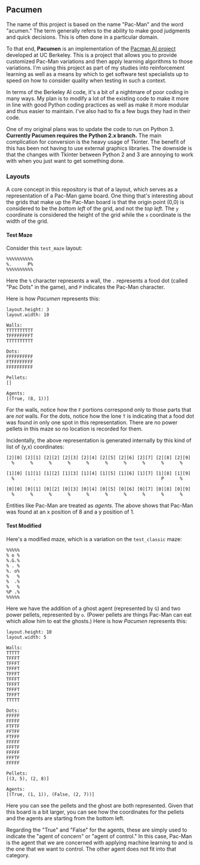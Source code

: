 ## Pacumen

The name of this project is based on the name "Pac-Man" and the word "acumen." The term generally refers to the ability to make good judgments and quick decisions. This is often done in a particular domain.

To that end, **Pacumen** is an implementation of the [Pacman AI project](http://ai.berkeley.edu) developed at UC Berkeley. This is a project that allows you to provide customized Pac-Man variations and then apply learning algorithms to those variations. I'm using this project as part of my studies into reinforcement learning as well as a means by which to get software test specialists up to speed on how to consider quality when testing in such a context.

In terms of the Berkeley AI code, it's a bit of a nightmare of poor coding in many ways. My plan is to modify a lot of the existing code to make it more in line with good Python coding practices as well as make it more modular and thus easier to maintain. I've also had to fix a few bugs they had in their code.

One of my original plans was to update the code to run on Python 3. **Currently Pacumen requires the Python 2.x branch.** The main complication for conversion is the heavy usage of Tkinter. The benefit of this has been not having to use external graphics libraries. The downside is that the changes with Tkinter between Python 2 and 3 are annoying to work with when you just want to get something done.

### Layouts

A core concept in this repository is that of a layout, which serves as a representation of a Pac-Man game board. One thing that's interesting about the grids that make up the Pac-Man board is that the origin point (0,0) is considered to be the _bottom left_ of the grid, and not the _top left_. The `y` coordinate is considered the height of the grid while the `x` coordinate is the width of the grid.

#### Test Maze

Consider this `test_maze` layout:

    %%%%%%%%%%
    %.      P%
    %%%%%%%%%%

Here the `%` character represents a wall, the `.` represents a food dot (called "Pac Dots" in the game), and `P` indicates the Pac-Man character.

Here is how _Pacumen_ represents this:

    layout.height: 3
    layout.width: 10

    Walls:
    TTTTTTTTTT
    TFFFFFFFFT
    TTTTTTTTTT

    Dots:
    FFFFFFFFFF
    FTFFFFFFFF
    FFFFFFFFFF

    Pellets:
    []

    Agents:
    [(True, (8, 1))]

For the walls, notice how the `F` portions correspond only to those parts that are _not_ walls. For the dots, notice how the lone `T` is indicating that a food dot was found in only one spot in this representation. There are no power pellets in this maze so no location is recorded for them.

Incidentally, the above representation is generated internally by this kind of list of (y,x) coordinates:

    [2][0] [2][1] [2][2] [2][3] [2][4] [2][5] [2][6] [2][7] [2][8] [2][9]
      %      %      %      %      %      %      %      %      %      %

    [1][0] [1][1] [1][2] [1][3] [1][4] [1][5] [1][6] [1][7] [1][8] [1][9]
      %       .                                               P      %

    [0][0] [0][1] [0][2] [0][3] [0][4] [0][5] [0][6] [0][7] [0][8] [0][9]
      %      %      %      %      %      %      %      %      %      %

Entities like Pac-Man are treated as _agents_. The above shows that Pac-Man was found at an x position of 8 and a y position of 1.

#### Test Modified

Here's a modified maze, which is a variation on the `test_classic` maze:

    %%%%%
    % o %
    %.G.%
    % . %
    %. o%
    %   %
    %  .%
    %   %
    %P .%
    %%%%%

Here we have the addition of a ghost agent (represented by `G`) and two power pellets, represented by `o`. (Power pellets are things Pac-Man can eat which allow him to eat the ghosts.) Here is how _Pacumen_ represents this:

    layout.height: 10
    layout.width: 5

    Walls:
    TTTTT
    TFFFT
    TFFFT
    TFFFT
    TFFFT
    TFFFT
    TFFFT
    TFFFT
    TFFFT
    TTTTT
    
    Dots:
    FFFFF
    FFFFF
    FTFTF
    FFTFF
    FTFFF
    FFFFF
    FFFTF
    FFFFF
    FFFTF
    FFFFF

    Pellets:
    [(3, 5), (2, 8)]

    Agents:
    [(True, (1, 1)), (False, (2, 7))]

Here you can see the pellets and the ghost are both represented. Given that this board is a bit larger, you can see how the coordinates for the pellets and the agents are starting from the bottom left.

Regarding the "True" and "False" for the agents, these are simply used to indicate the "agent of concern" or "agent of control." In this case, Pac-Man is the agent that we are concerned with applying machine learning to and is the one that we want to control. The other agent does not fit into that category.
